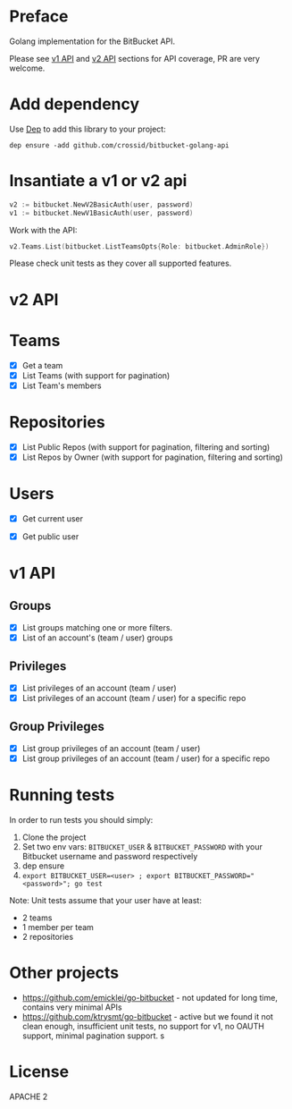 # Preface

Golang implementation for the BitBucket API.

Please see [v1 API](#v1-api) and [v2 API](#v2-api) sections for API coverage, PR are very welcome.

# Add dependency

Use [Dep](https://github.com/golang/dep) to add this library to your project:

`dep ensure -add github.com/crossid/bitbucket-golang-api`

# Insantiate a v1 or v2 api

```go
v2 := bitbucket.NewV2BasicAuth(user, password)
v1 := bitbucket.NewV1BasicAuth(user, password)
```

Work with the API:

```go
v2.Teams.List(bitbucket.ListTeamsOpts{Role: bitbucket.AdminRole})
```

Please check unit tests as they cover all supported features.

# v2 API

# Teams

- [x] Get a team
- [x] List Teams (with support for pagination)
- [x] List Team's members

# Repositories

- [x] List Public Repos (with support for pagination, filtering and sorting)
- [x] List Repos by Owner (with support for pagination, filtering and sorting)

# Users

- [x] Get current user
- [x] Get public user


# v1 API

## Groups

- [x] List groups matching one or more filters.
- [x] List of an account's (team / user) groups

## Privileges

- [x] List privileges of an account (team / user)
- [x] List privileges of an account (team / user) for a specific repo

## Group Privileges

- [x] List group privileges of an account (team / user)
- [x] List group privileges of an account (team / user) for a specific repo

# Running tests

In order to run tests you should simply:

1. Clone the project
1. Set two env vars: `BITBUCKET_USER` & `BITBUCKET_PASSWORD` with your Bitbucket username and password respectively
1. dep ensure
1. `export BITBUCKET_USER=<user> ; export BITBUCKET_PASSWORD="<password>"; go test`

Note: Unit tests assume that your user have at least:

- 2 teams
- 1 member per team
- 2 repositories

# Other projects

- https://github.com/emicklei/go-bitbucket - not updated for long time, contains very minimal APIs
- https://github.com/ktrysmt/go-bitbucket - active but we found it not clean enough, insufficient unit tests, no support for v1, no OAUTH support, minimal pagination support.
s
# License

APACHE 2